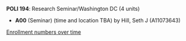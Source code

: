 **POLI 194**: Research Seminar/Washington DC (4 units)

- **A00** (Seminar) (time and location TBA) by Hill, Seth J (A11073643)

[Enrollment numbers over time](./POLI194.tsv)
